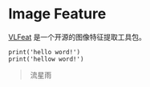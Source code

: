 # Image Feature
[VLFeat](http://www.vlfeat.org/index.html) 是一个开源的图像特征提取工具包。

    print('hello word!')
    print('hellow word!')


>  流星雨
